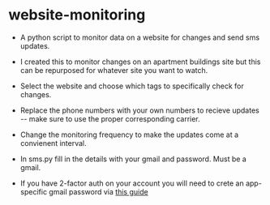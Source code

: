 # website-monitoring
- A python script to monitor data on a website for changes and send sms updates.
- I created this to monitor changes on an apartment buildings site but this can be repurposed for whatever site you want to watch.

- Select the website and choose which tags to specifically check for changes.
- Replace the phone numbers with your own numbers to recieve updates -- make sure to use the proper corresponding carrier.
- Change the monitoring frequency to make the updates come at a convienent interval.

- In sms.py fill in the details with your gmail and password. Must be a gmail.
- If you have 2-factor auth on your account you will need to crete an app-specific gmail password via [this guide](https://umd.service-now.com/itsupport?id=kb_article&article=KB0015112&sys_kb_id=76433076dbdf8c904cb035623996194b&spa=1)
